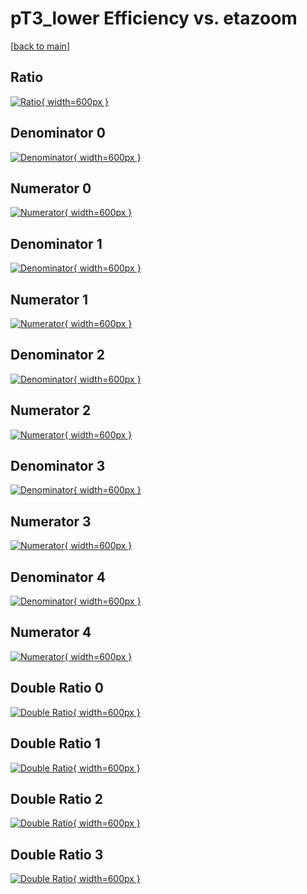 # pT3_lower Efficiency vs. etazoom

[[back to main](./)]



## Ratio

[![Ratio](../mtv/var/pT3_lower_loweta_11_1_eff_etazoom.png){ width=600px }](../mtv/var/pT3_lower_loweta_11_1_eff_etazoom.pdf)

## Denominator 0

[![Denominator](../mtv/den/pT3_lower_loweta_11_1_eff_etazoom_den0.png){ width=600px }](../mtv/den/pT3_lower_loweta_11_1_eff_etazoom_den0.pdf)

## Numerator 0

[![Numerator](../mtv/num/pT3_lower_loweta_11_1_eff_etazoom_num0.png){ width=600px }](../mtv/num/pT3_lower_loweta_11_1_eff_etazoom_num0.pdf)

## Denominator 1

[![Denominator](../mtv/den/pT3_lower_loweta_11_1_eff_etazoom_den1.png){ width=600px }](../mtv/den/pT3_lower_loweta_11_1_eff_etazoom_den1.pdf)

## Numerator 1

[![Numerator](../mtv/num/pT3_lower_loweta_11_1_eff_etazoom_num1.png){ width=600px }](../mtv/num/pT3_lower_loweta_11_1_eff_etazoom_num1.pdf)

## Denominator 2

[![Denominator](../mtv/den/pT3_lower_loweta_11_1_eff_etazoom_den2.png){ width=600px }](../mtv/den/pT3_lower_loweta_11_1_eff_etazoom_den2.pdf)

## Numerator 2

[![Numerator](../mtv/num/pT3_lower_loweta_11_1_eff_etazoom_num2.png){ width=600px }](../mtv/num/pT3_lower_loweta_11_1_eff_etazoom_num2.pdf)

## Denominator 3

[![Denominator](../mtv/den/pT3_lower_loweta_11_1_eff_etazoom_den3.png){ width=600px }](../mtv/den/pT3_lower_loweta_11_1_eff_etazoom_den3.pdf)

## Numerator 3

[![Numerator](../mtv/num/pT3_lower_loweta_11_1_eff_etazoom_num3.png){ width=600px }](../mtv/num/pT3_lower_loweta_11_1_eff_etazoom_num3.pdf)

## Denominator 4

[![Denominator](../mtv/den/pT3_lower_loweta_11_1_eff_etazoom_den4.png){ width=600px }](../mtv/den/pT3_lower_loweta_11_1_eff_etazoom_den4.pdf)

## Numerator 4

[![Numerator](../mtv/num/pT3_lower_loweta_11_1_eff_etazoom_num4.png){ width=600px }](../mtv/num/pT3_lower_loweta_11_1_eff_etazoom_num4.pdf)

## Double Ratio 0

[![Double Ratio](../mtv/ratio/pT3_lower_loweta_11_1_eff_etazoom_ratio0.png){ width=600px }](../mtv/ratio/pT3_lower_loweta_11_1_eff_etazoom_ratio0.pdf)

## Double Ratio 1

[![Double Ratio](../mtv/ratio/pT3_lower_loweta_11_1_eff_etazoom_ratio1.png){ width=600px }](../mtv/ratio/pT3_lower_loweta_11_1_eff_etazoom_ratio1.pdf)

## Double Ratio 2

[![Double Ratio](../mtv/ratio/pT3_lower_loweta_11_1_eff_etazoom_ratio2.png){ width=600px }](../mtv/ratio/pT3_lower_loweta_11_1_eff_etazoom_ratio2.pdf)

## Double Ratio 3

[![Double Ratio](../mtv/ratio/pT3_lower_loweta_11_1_eff_etazoom_ratio3.png){ width=600px }](../mtv/ratio/pT3_lower_loweta_11_1_eff_etazoom_ratio3.pdf)

